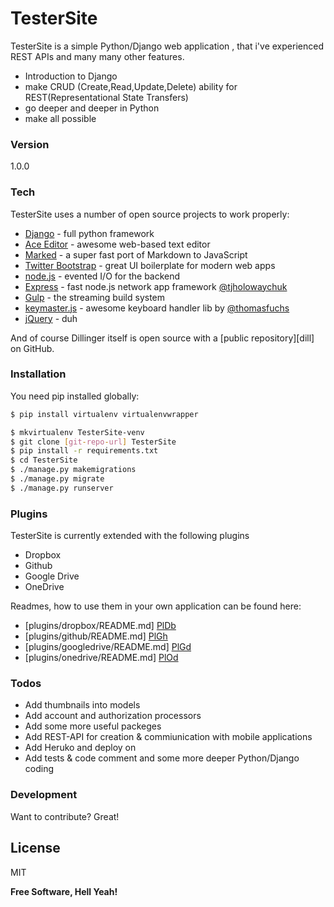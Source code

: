 # TesterSite

TesterSite is a simple Python/Django web application , that i've experienced REST APIs and many many other features.

  - Introduction to Django
  - make CRUD (Create,Read,Update,Delete) ability for REST(Representational State Transfers) 
  - go deeper and deeper in Python 
  - make all possible 


### Version
1.0.0

### Tech

TesterSite uses a number of open source projects to work properly:

* [Django] - full python framework
* [Ace Editor] - awesome web-based text editor
* [Marked] - a super fast port of Markdown to JavaScript
* [Twitter Bootstrap] - great UI boilerplate for modern web apps
* [node.js] - evented I/O for the backend
* [Express] - fast node.js network app framework [@tjholowaychuk]
* [Gulp] - the streaming build system
* [keymaster.js] - awesome keyboard handler lib by [@thomasfuchs]
* [jQuery] - duh

And of course Dillinger itself is open source with a [public repository][dill]
 on GitHub.

### Installation

You need pip installed globally:

```sh
$ pip install virtualenv virtualenvwrapper
```

```sh
$ mkvirtualenv TesterSite-venv
$ git clone [git-repo-url] TesterSite
$ pip install -r requirements.txt
$ cd TesterSite
$ ./manage.py makemigrations 
$ ./manage.py migrate
$ ./manage.py runserver
```

### Plugins

TesterSite is currently extended with the following plugins

* Dropbox
* Github
* Google Drive
* OneDrive

Readmes, how to use them in your own application can be found here:

* [plugins/dropbox/README.md] [PlDb]
* [plugins/github/README.md] [PlGh]
* [plugins/googledrive/README.md] [PlGd]
* [plugins/onedrive/README.md] [PlOd]


### Todos

 - Add thumbnails into models
 - Add account and authorization processors
 - Add some more useful packeges
 - Add REST-API for creation  & commiunication with mobile applications
- Add Heruko and deploy on 
- Add tests & code comment and some more deeper Python/Django coding


### Development

Want to contribute? Great!


License
----

MIT


**Free Software, Hell Yeah!**

[//]: # (These are reference links used in the body of this note and get stripped out when the markdown processor does it's job. There is no need to format nicely because it shouldn't be seen. Thanks SO - http://stackoverflow.com/questions/4823468/store-comments-in-markdown-syntax)


   [Django]: https://www.djangoproject.com/
   [git-repo-url]: <https://github.com/LordK1/TesterSite.git>
   [starter-template]: <https://github.com/LordK1/Starter.git>
   [@thomasfuchs]: <http://twitter.com/thomasfuchs>
   [df1]: <http://daringfireball.net/projects/markdown/>
   [marked]: <https://github.com/chjj/marked>
   [Ace Editor]: <http://ace.ajax.org>
   [node.js]: <http://nodejs.org>
   [Twitter Bootstrap]: <http://twitter.github.com/bootstrap/>
   [keymaster.js]: <https://github.com/madrobby/keymaster>
   [jQuery]: <http://jquery.com>
   [@tjholowaychuk]: <http://twitter.com/tjholowaychuk>
   [express]: <http://expressjs.com>
   [AngularJS]: <http://angularjs.org>
   [Gulp]: <http://gulpjs.com>
   
   [PlDb]: <https://github.com/joemccann/dillinger/tree/master/plugins/dropbox/README.md>
   [PlGh]:  <https://github.com/joemccann/dillinger/tree/master/plugins/github/README.md>
   [PlGd]: <https://github.com/joemccann/dillinger/tree/master/plugins/googledrive/README.md>
   [PlOd]: <https://github.com/joemccann/dillinger/tree/master/plugins/onedrive/README.md>
